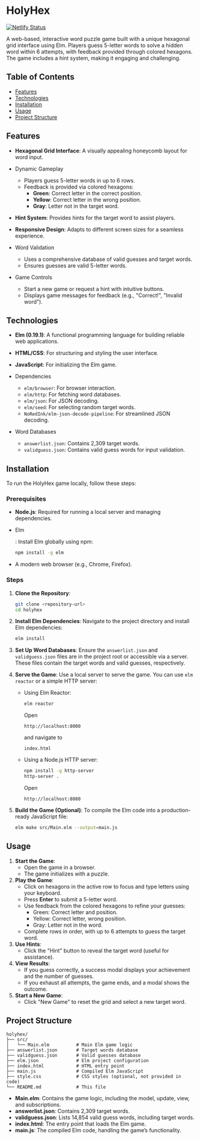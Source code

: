 # HolyHex

[![Netlify Status](https://api.netlify.com/api/v1/badges/09eee0e5-0c2e-4b34-a6e7-a6a56bfa8419/deploy-status)](https://app.netlify.com/projects/enchanting-zabaione-b3d7ad/deploys)

A web-based, interactive word puzzle game built with a unique hexagonal grid interface using Elm. Players guess 5-letter words to solve a hidden word within 6 attempts, with feedback provided through colored hexagons. The game includes a hint system, making it engaging and challenging.

## Table of Contents

- [Features](https://grok.com/chat/e653fd46-50d2-4c4e-a99f-b0aae30dc802?referrer=website#features)
- [Technologies](https://grok.com/chat/e653fd46-50d2-4c4e-a99f-b0aae30dc802?referrer=website#technologies)
- [Installation](https://grok.com/chat/e653fd46-50d2-4c4e-a99f-b0aae30dc802?referrer=website#installation)
- [Usage](https://grok.com/chat/e653fd46-50d2-4c4e-a99f-b0aae30dc802?referrer=website#usage)
- [Project Structure](https://grok.com/chat/e653fd46-50d2-4c4e-a99f-b0aae30dc802?referrer=website#project-structure)

## Features

- **Hexagonal Grid Interface**: A visually appealing honeycomb layout for word input.

- Dynamic Gameplay

  - Players guess 5-letter words in up to 6 rows.
  - Feedback is provided via colored hexagons:
    - **Green**: Correct letter in the correct position.
    - **Yellow**: Correct letter in the wrong position.
    - **Gray**: Letter not in the target word.

- **Hint System**: Provides hints for the target word to assist players.

- **Responsive Design**: Adapts to different screen sizes for a seamless experience.

- Word Validation

  - Uses a comprehensive database of valid guesses and target words.
  - Ensures guesses are valid 5-letter words.

- Game Controls

  - Start a new game or request a hint with intuitive buttons.
  - Displays game messages for feedback (e.g., "Correct!", "Invalid word").

## Technologies

- **Elm (0.19.1)**: A functional programming language for building reliable web applications.

- **HTML/CSS**: For structuring and styling the user interface.

- **JavaScript**: For initializing the Elm game.

- Dependencies

  - `elm/browser`: For browser interaction.
  - `elm/http`: For fetching word databases.
  - `elm/json`: For JSON decoding.
  - `elm/seed`: For selecting random target words.
  - `NoRedInk/elm-json-decode-pipeline`: For streamlined JSON decoding.

- Word Databases

  - `answerlist.json`: Contains 2,309 target words.
  - `validguess.json`: Contains valid guess words for input validation.

## Installation

To run the HolyHex game locally, follow these steps:

### Prerequisites

- **Node.js**: Required for running a local server and managing dependencies.

- Elm

  : Install Elm globally using npm:

  ```bash
  npm install -g elm
  ```

- A modern web browser (e.g., Chrome, Firefox).

### Steps

1. **Clone the Repository**:

   ```bash
   git clone <repository-url>
   cd holyhex
   ```

2. **Install Elm Dependencies**:
   Navigate to the project directory and install Elm dependencies:

   ```bash
   elm install
   ```

3. **Set Up Word Databases**:
   Ensure the `answerlist.json` and `validguess.json` files are in the project root or accessible via a server. These files contain the target words and valid guesses, respectively.

4. **Serve the Game**:
   Use a local server to serve the game. You can use `elm reactor` or a simple HTTP server:

   - Using Elm Reactor:

     ```bash
     elm reactor
     ```

     Open 

     ```
     http://localhost:8000
     ```

      and navigate to 

     ```
     index.html
     ```

   - Using a Node.js HTTP server:

     ```bash
     npm install -g http-server
     http-server .
     ```

     Open 

     ```
     http://localhost:8080
     ```

5. **Build the Game (Optional)**:
   To compile the Elm code into a production-ready JavaScript file:

   ```bash
   elm make src/Main.elm --output=main.js
   ```

## Usage

1. **Start the Game**:
   - Open the game in a browser.
   - The game initializes with a puzzle.
2. **Play the Game**:
   - Click on hexagons in the active row to focus and type letters using your keyboard.
   - Press **Enter** to submit a 5-letter word.
   - Use feedback from the colored hexagons to refine your guesses:
     - Green: Correct letter and position.
     - Yellow: Correct letter, wrong position.
     - Gray: Letter not in the word.
   - Complete rows in order, with up to 6 attempts to guess the target word.
3. **Use Hints**:
   - Click the "Hint" button to reveal the target word (useful for assistance).
4. **View Results**:
   - If you guess correctly, a success modal displays your achievement and the number of guesses.
   - If you exhaust all attempts, the game ends, and a modal shows the outcome.
5. **Start a New Game**:
   - Click "New Game" to reset the grid and select a new target word.

## Project Structure

```
holyhex/
├── src/
│   └── Main.elm          # Main Elm game logic
├── answerlist.json       # Target words database
├── validguess.json       # Valid guesses database
├── elm.json              # Elm project configuration
├── index.html            # HTML entry point
├── main.js               # Compiled Elm JavaScript
├── style.css             # CSS styles (optional, not provided in code)
└── README.md             # This file
```

- **Main.elm**: Contains the game logic, including the model, update, view, and subscriptions.
- **answerlist.json**: Contains 2,309 target words.
- **validguess.json**: Lists 14,854 valid guess words, including target words.
- **index.html**: The entry point that loads the Elm game.
- **main.js**: The compiled Elm code, handling the game’s functionality.

